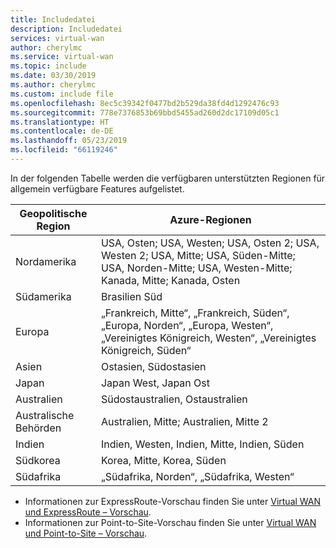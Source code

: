 ```yaml
---
title: Includedatei
description: Includedatei
services: virtual-wan
author: cherylmc
ms.service: virtual-wan
ms.topic: include
ms.date: 03/30/2019
ms.author: cherylmc
ms.custom: include file
ms.openlocfilehash: 8ec5c39342f0477bd2b529da38fd4d1292476c93
ms.sourcegitcommit: 778e7376853b69bbd5455ad260d2dc17109d05c1
ms.translationtype: HT
ms.contentlocale: de-DE
ms.lasthandoff: 05/23/2019
ms.locfileid: "66119246"
---
```

In der folgenden Tabelle werden die verfügbaren unterstützten Regionen für allgemein verfügbare Features aufgelistet.

|Geopolitische Region | Azure-Regionen|
|---|---|
|Nordamerika | USA, Osten; USA, Westen; USA, Osten 2; USA, Westen 2; USA, Mitte; USA, Süden-Mitte; USA, Norden-Mitte; USA, Westen-Mitte; Kanada, Mitte; Kanada, Osten |
|Südamerika |Brasilien Süd |
| Europa | „Frankreich, Mitte“, „Frankreich, Süden“, „Europa, Norden“, „Europa, Westen“, „Vereinigtes Königreich, Westen“, „Vereinigtes Königreich, Süden“ |
| Asien | Ostasien, Südostasien |
| Japan  | Japan West, Japan Ost |
| Australien | Südostaustralien, Ostaustralien | 
| Australische Behörden | Australien, Mitte; Australien, Mitte 2 |
| Indien | Indien, Westen, Indien, Mitte, Indien, Süden |
| Südkorea | Korea, Mitte, Korea, Süden |
| Südafrika | „Südafrika, Norden“, „Südafrika, Westen“ |

* Informationen zur ExpressRoute-Vorschau finden Sie unter [Virtual WAN und ExpressRoute – Vorschau](../articles/virtual-wan/virtual-wan-expressroute-portal.md#register).
* Informationen zur Point-to-Site-Vorschau finden Sie unter [Virtual WAN und Point-to-Site – Vorschau](../articles/virtual-wan/virtual-wan-point-to-site-portal.md#register).